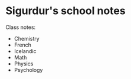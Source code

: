 # Sigurdur's school notes

Class notes:
- Chemistry
- French
- Icelandic
- Math
- Physics
- Psychology